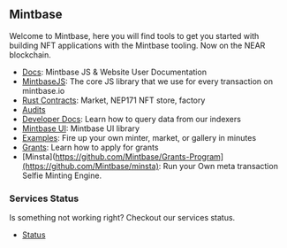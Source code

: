 ## Mintbase 

Welcome to Mintbase, here you will find tools to get you started with building NFT applications with the Mintbase tooling. Now on the NEAR blockchain.
- [Docs](https://docs.mintbase.xyz/): Mintbase JS & Website User Documentation
- [MintbaseJS](https://github.com/mintbase/mintbase-js): The core JS library that we use for every transaction on mintbase.io 
- [Rust Contracts](https://github.com/Mintbase/mb-contracts): Market, NEP171 NFT store, factory
- [Audits](https://arweave.net/WvB-T_sg6HbpG08NLutna0bw65hq4tkZZoUJzw4iRK4) 
- [Developer Docs](https://docs.mintbase.io/dev/data-and-indexer): Learn how to query data from our indexers
- [Mintbase UI](https://github.com/mintbase/mintbase-ui): Mintbase UI library
- [Examples](https://github.com/Mintbase/examples): Fire up your own minter, market, or gallery in minutes
- [Grants](https://github.com/Mintbase/Grants-Program): Learn how to apply for grants
- [Minsta](https://github.com/Mintbase/Grants-Program](https://github.com/Mintbase/minsta): Run your Own meta transaction Selfie Minting Engine.

### Services Status

Is something not working right? Checkout our services status.

- [Status](https://github.com/Mintbase/status)

<!--

**Here are some ideas to get you started:**

🙋‍♀️ A short introduction - what is your organization all about?
🌈 Contribution guidelines - how can the community get involved?
👩‍💻 Useful resources - where can the community find your docs? Is there anything else the community should know?
🍿 Fun facts - what does your team eat for breakfast?
🧙 Remember, you can do mighty things with the power of [Markdown](https://guides.github.com/features/mastering-markdown/)
-->
